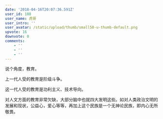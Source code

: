 ```yaml
---
date: '2018-04-16T20:07:36.591Z'
user_id: 188
user_name: 虎哥
user_intro: ''
user_avatar: /static/upload/thumb/small50-u-thumb-default.png
upvote: 16
downvote: 0
comments:
    - ''
    - ''
    - ''
---
```


说个角度，教育。

上一代人受的教育是阶级斗争。

这一代人受的教育是功利主义、技术导向。

对人文方面的教育非常欠缺，大部分脑中也就四大发明这些。如对人类政治文明的发展和现状，公益心，爱心等等，再加上这个民族是一个无神论民族，即内心无所敬畏。
